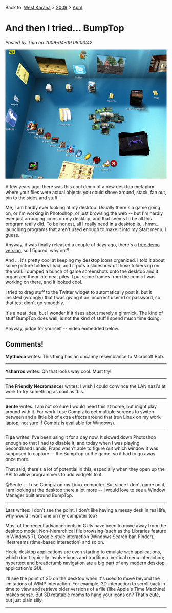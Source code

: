 Back to: [West Karana](/posts/westkarana.md) > [2009](/posts/2009/westkarana.md) > [April](./westkarana.md)
# And then I tried... BumpTop

*Posted by Tipa on 2009-04-09 08:03:42*

![bumptop2](../../../uploads/2009/04/bumptop2.jpg "bumptop2")

A few years ago, there was this cool demo of a new desktop metaphor where your files were actual objects you could shove around, stack, fan out, pin to the sides and stuff.

Me, I am hardly ever looking at my desktop. Usually there's a game going on, or I'm working in Photoshop, or just browsing the web -- but I'm hardly ever just arranging icons on my desktop, and that seems to be all this program really did. To be honest, all I really need in a desktop is... hmm... launching programs that aren't used enough to make it into my Start menu, I guess. 

Anyway, it was finally released a couple of days ago, there's a [free demo version](http://bumptop.com), so I figured, why not?

And ... it's pretty cool at keeping my desktop icons organized. I told it about some picture folders I had, and it puts a slideshow of those folders up on the wall. I dumped a bunch of game screenshots onto the desktop and it organized them into neat piles. I put some frames from the comic I was working on there, and it looked cool.

I tried to drag stuff to the Twitter widget to automatically post it, but it insisted (wrongly) that I was giving it an incorrect user id or password, so that test didn't go smoothly.

It's a neat idea, but I wonder if it rises about merely a gimmick. The kind of stuff BumpTop does well, is not the kind of stuff I spend much time doing.

Anyway, judge for yourself -- video embedded below.



## Comments!

**Mythokia** writes: This thing has an uncanny resemblance to Microsoft Bob.

---

**Ysharros** writes: Oh that looks way cool. Must try!

---

**The Friendly Necromancer** writes: I wish I could convince the LAN nazi's at work to try something as cool as this.

---

**Sente** writes: I am not so sure I would need this at home, but might play around with it. For work I use Compiz to get multiple screens to switch between and a little bit of extra effects around that (run Linux on my work laptop, not sure if Compiz is available for Windows).

---

**Tipa** writes: I've been using it for a day now. It slowed down Photoshop enough so that I had to disable it, and today when I was playing Secondhand Lands, Fraps wasn't able to figure out which window it was supposed to capture -- the BumpTop or the game, so it had to go away once more.

That said, there's a lot of potential in this, especially when they open up the API to allow programmers to add widgets to it.

@Sente -- I use Compiz on my Linux computer. But since I don't game on it, I am looking at the desktop there a lot more -- I would love to see a Window Manager built around BumpTop.

---

**Lars** writes: I don't see the point. I don't like having a messy desk in real life, why would I want one on my computer too?

Most of the recent advancements in GUIs have been to move away from the desktop model. Non-hierarchical file browsing (such as the Libraries feature in Windows 7), Google-style interaction (Windows Search bar, Finder), lifestreams (time-based interaction) and so on. 

Heck, desktop applications are even starting to emulate web applications, which don't typically involve icons and traditional vertical menu interaction; hypertext and breadcrumb navigation are a big part of any modern desktop application's GUI. 

I'll see the point of 3D on the desktop when it's used to move beyond the limitations of WIMP interaction. For example, 3D interaction to scroll back in time to view and retrieve older versions of a file (like Apple's Time Machine) makes sense. But 3D rotatable rooms to hang your icons on? That's cute, but just plain silly.

---

